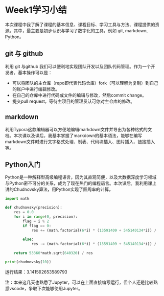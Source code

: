 # Week1学习小结

本次课程中我了解了课程的基本信息、课程目标、学习工具与方法、课程提供的资源。其中，最主要是初步认识与学习了数字化的工具，例如 git, markdown, Python。

## git 与 github
利用 git 与github 我们可以便利地实现团队开发以及团队代码管理。作为一个开发者，基本操作可以是：
- 可以将团队的主仓库（repo即代表代码仓库）fork（可以理解为复制）到自己的账户中进行编辑修改。
- 在自己的仓库中进行代码或文件的编辑与修改，然后commit change。
- 提交pull request，等待主项目的管理员认可你对主仓库的修改。

## markdown
利用Typora这款编辑器可以方便地编辑markdown文件并导出为各种格式的文档。本次课以及课后，我基本掌握了markdown的基本语法，能够在编写markdown文件时进行文字格式处理、制表、代码块插入、图片插入、链接插入等。

## Python入门
Python是一种解释型高级编程语言，因为其直观简便，以及大数据深度学习领域与Python密不可分的关系，成为了现在热门的编程语言。本次课后，我利用课上讲的Chudnovsky算法，用Python实现了圆周率的计算。
```python
import math

def chudnovsky(precision):
    res = 0.0
    for i in range(0, precision):
        flag = i % 2
        if flag == 0:
            res += (math.factorial(6*i) * (13591409 + 545140134*i)) /               ((math.factorial(i)**3) * (math.factorial(3*i)) * (640320** (3*i)))
            
        else:
            res -= (math.factorial(6*i) * (13591409 + 545140134*i)) /               ((math.factorial(i)**3) * (math.factorial(3*i)) * (640320** (3*i)))
            
    return 53360*math.sqrt(640320) / res

print(chudnovsky(10))
```

运行结果：3.141592653589793

注：本来这几天也熟悉了Jupyter，可以在上面直接编写运行，但个人还是比较熟悉vscode，争取下次能够使用Jupyter。